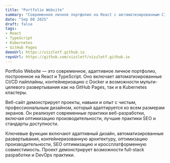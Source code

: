 ```yaml
---
title: "Portfolio Website"
summary: "Современное личное портфолио на React с автоматизированным CI/CD, контейнеризацией и мульти-целевым развертыванием на GitHub Pages и Kubernetes."
date: "Sep 08 2025"
draft: false
tags:
- React
- TypeScript
- Kubernetes
- GitHub Pages
demoUrl: https://vizzletf.github.io
repoUrl: https://github.com/vizzletf/vizzletf.github.io
---
```


Portfolio Website — это современное, адаптивное личное портфолио, построенное на React и TypeScript. Оно включает автоматизированные CI/CD пайплайны, контейнеризацию с Docker и возможности мульти-целевого развертывания как на GitHub Pages, так и в Kubernetes кластеры.

Веб-сайт демонстрирует проекты, навыки и опыт с чистым, профессиональным дизайном, который адаптируется ко всем размерам экранов. Он реализует современные практики веб-разработки, включая оптимизацию производительности, лучшие практики SEO и стандарты доступности.

Ключевые функции включают адаптивный дизайн, автоматизированные развертывания, контейнеризованную архитектуру, оптимизацию производительности, SEO оптимизацию и кроссплатформенную совместимость. Проект демонстрирует возможности full-stack разработки и DevOps практики.